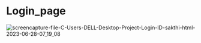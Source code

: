 # Login_page


![screencapture-file-C-Users-DELL-Desktop-Project-Login-ID-sakthi-html-2023-06-28-07_19_08](https://github.com/SAKTHIVEL-0305/Login_page/assets/133482343/796a2c45-18d6-46ba-9099-331e561d5ad8)

